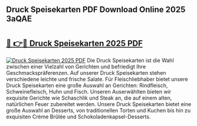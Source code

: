 ## Druck Speisekarten PDF Download Online 2025 3aQAE

# <h2><a href="http://gca52l.nevu.top/?p=Druck+Speisekarten">🔗 👉🔴 Druck Speisekarten 2025 PDF</a></h2>

[![Druck Speisekarten 2025 PDF](https://i.imgur.com/dBaPXMq.png)](http://gca52l.nevu.top/?p=Druck+Speisekarten)
Die Druck Speisekarten ist die Wahl zwischen einer Vielzahl von Gerichten und befriedigt Ihre Geschmackspräferenzen. Auf unserer Druck Speisekarten stehen verschiedene leichte und frische Salate. Für Fleischliebhaber bietet unsere Druck Speisekarten eine große Auswahl an Gerichten: Rindfleisch, Schweinefleisch, Huhn und Fisch. Unseren Auserwählten bieten wir exquisite Gerichte wie Schaschlik und Steak an, die auf einem alten, natürlichen Feuer zubereitet werden. Unsere Druck Speisekarten bietet eine große Auswahl an Desserts, von traditionellen Torten und Kuchen bis hin zu exquisiten Crème Brûlée und Schokoladenkapsel-Desserts.
